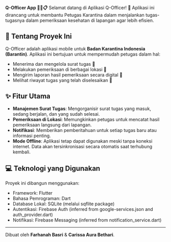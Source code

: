 **Q-Officer App 👮‍♂️📋**
Selamat datang di Aplikasi Q-Officer! 👋 Aplikasi ini dirancang untuk membantu Petugas Karantina dalam menjalankan tugas-tugasnya dalam pemeriksaan kesehatan di lapangan agar lebih efisien.

## 🎯 Tentang Proyek Ini
Q-Officer adalah aplikasi mobile untuk **Badan Karantina Indonesia (Barantin)**. Aplikasi ini bertujuan untuk mempermudah petugas dalam hal:
-   Menerima dan mengelola surat tugas 📄
-   Melakukan pemeriksaan di berbagai lokasi 📍
-   Mengirim laporan hasil pemeriksaan secara digital 📝
-   Melihat riwayat tugas yang telah diselesaikan 📂

## ✨ Fitur Utama
-   **Manajemen Surat Tugas**: Mengorganisir surat tugas yang masuk, sedang berjalan, dan yang sudah selesai.
-   **Pemeriksaan di Lokasi**: Memungkinkan petugas untuk mencatat hasil pemeriksaan langsung dari lapangan.
-   **Notifikasi**: Memberikan pemberitahuan untuk setiap tugas baru atau informasi penting. 
-   **Mode Offline**: Aplikasi tetap dapat digunakan meski tanpa koneksi internet. Data akan tersinkronisasi secara otomatis saat terhubung kembali.

## 💻 Teknologi yang Digunakan
Proyek ini dibangun menggunakan:
-   Framework: Flutter
-   Bahasa Pemrograman: Dart
-   Database Lokal: SQLite (melalui sqflite package)
-   Autentikasi: Firebase Auth (inferred from google-services.json and auth_provider.dart)
-   Notifikasi: Firebase Messaging (inferred from notification_service.dart)

---
Dibuat oleh **Farhanah Basri** & **Carissa Aura Bethari**.


